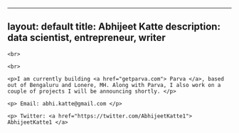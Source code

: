 ---
layout: default
title: Abhijeet Katte
description: data scientist, entrepreneur, writer
------
<div class="blurb">
	
	<br>
	
	<br>
	
	<p>I am currently building <a href="getparva.com"> Parva </a>, based out of Bengaluru and Lonere, MH. Along with Parva, I also work on a couple of projects I will be announcing shortly. </p>
		
	<p> Email: abhi.katte@gmail.com </p>
 
	<p> Twitter: <a href="https://twitter.com/AbhijeetKatte1"> AbhijeetKatte1 </a>
       

</div><!-- /.blurb -->
